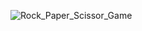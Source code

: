![Rock_Paper_Scissor_Game](https://github.com/skshm-verma/Rock-Paper-Scissor-Game/assets/106864834/67aedc20-a74d-48da-9991-c25846d9d563)
